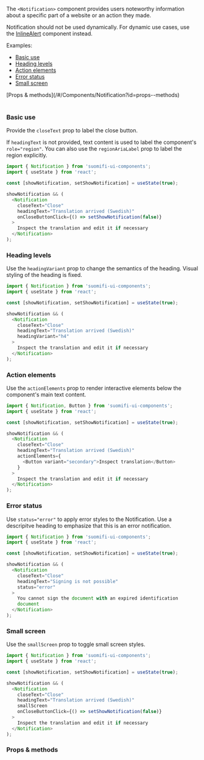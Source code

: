 The `<Notification>` component provides users noteworthy information about a specific part of a website or an action they made.

Notification should not be used dynamically. For dynamic use cases, use the [InlineAlert](/#/Components/InlineAlert) component instead.

Examples:

- [Basic use](/#/Components/Notification?id=basic-use)
- [Heading levels](/#/Components/Notification?id=heading-levels)
- [Action elements](/#/Components/Notification?id=action-elements)
- [Error status](/#/Components/Notification?id=error-status)
- [Small screen](/#/Components/Notification?id=small-screen)

<div style="margin-bottom: 40px">
  [Props & methods](/#/Components/Notification?id=props--methods)
</div>

### Basic use

Provide the `closeText` prop to label the close button.

If `headingText` is not provided, text content is used to label the component's `role="region"`. You can also use the `regionAriaLabel` prop to label the region explicitly.

```js
import { Notification } from 'suomifi-ui-components';
import { useState } from 'react';

const [showNotification, setShowNotification] = useState(true);

showNotification && (
  <Notification
    closeText="Close"
    headingText="Translation arrived (Swedish)"
    onCloseButtonClick={() => setShowNotification(false)}
  >
    Inspect the translation and edit it if necessary
  </Notification>
);
```

### Heading levels

Use the `headingVariant` prop to change the semantics of the heading. Visual styling of the heading is fixed.

```js
import { Notification } from 'suomifi-ui-components';
import { useState } from 'react';

const [showNotification, setShowNotification] = useState(true);

showNotification && (
  <Notification
    closeText="Close"
    headingText="Translation arrived (Swedish)"
    headingVariant="h4"
  >
    Inspect the translation and edit it if necessary
  </Notification>
);
```

### Action elements

Use the `actionElements` prop to render interactive elements below the component's main text content.

```js
import { Notification, Button } from 'suomifi-ui-components';
import { useState } from 'react';

const [showNotification, setShowNotification] = useState(true);

showNotification && (
  <Notification
    closeText="Close"
    headingText="Translation arrived (Swedish)"
    actionElements={
      <Button variant="secondary">Inspect translation</Button>
    }
  >
    Inspect the translation and edit it if necessary
  </Notification>
);
```

### Error status

Use `status="error"` to apply error styles to the Notification. Use a descripitve heading to emphasize that this is an error notification.

```js
import { Notification } from 'suomifi-ui-components';
import { useState } from 'react';

const [showNotification, setShowNotification] = useState(true);

showNotification && (
  <Notification
    closeText="Close"
    headingText="Signing is not possible"
    status="error"
  >
    You cannot sign the document with an expired identification
    document
  </Notification>
);
```

### Small screen

Use the `smallScreen` prop to toggle small screen styles.

```js
import { Notification } from 'suomifi-ui-components';
import { useState } from 'react';

const [showNotification, setShowNotification] = useState(true);

showNotification && (
  <Notification
    closeText="Close"
    headingText="Translation arrived (Swedish)"
    smallScreen
    onCloseButtonClick={() => setShowNotification(false)}
  >
    Inspect the translation and edit it if necessary
  </Notification>
);
```

### Props & methods
